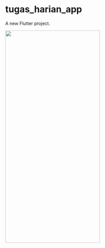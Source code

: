 # tugas_harian_app

A new Flutter project.

<img src="https://github.com/user-attachments/assets/240244ee-1c47-4386-8231-4a6c3630a793" width=300 height=670>




